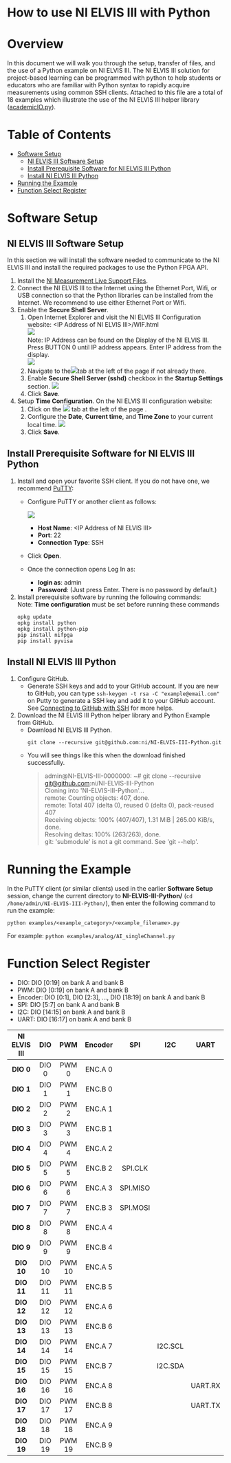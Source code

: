 How to use NI ELVIS III with Python
=======
# Overview
In this document we will walk you through the setup, transfer of files, and the use of a Python example on NI ELVIS III. The NI ELVIS III solution for project-based learning can be programmed with python to help students or educators who are familiar with Python syntax to rapidly acquire measurements using common SSH clients. Attached to this file are a total of 18 examples which illustrate the use of the NI ELVIS III helper library ([academicIO.py](source/nielvisiii/academicIO.py)).

# Table of Contents
- [Software Setup](#software-setup)
  * [NI ELVIS III Software Setup](#ni-elvis-iii-software-setup)
  * [Install Prerequisite Software for NI ELVIS III Python](#install-prerequisite-software-for-ni-elvis-iii-python)
  * [Install NI ELVIS III Python](#install-ni-elvis-iii-python)
- [Running the Example](#running-the-example)
- [Function Select Register](#function-select-register)

# Software Setup

## NI ELVIS III Software Setup
In this section we will install the software needed to communicate to the NI ELVIS III and install the required packages to use the Python FPGA API.

1. Install the [NI Measurement Live Support Files](http://www.ni.com/download/labview-elvis-iii-toolkit-2018/7639/en/).
2. Connect the NI ELVIS III to the Internet using the Ethernet Port, Wifi, or USB connection so that the Python libraries can be installed from the Internet. We recommend to use either Ethernet Port or Wifi.
3. Enable the **Secure Shell Server**.
   1. Open Internet Explorer and visit the NI ELVIS III Configuration website: \<IP Address of NI ELVIS III\>/WIF.html<br/>
      ![](docs/resource/url.png)<br/>
      Note: IP Address can be found on the Display of the NI ELVIS III. Press BUTTON 0 until IP address appears. Enter IP address from the display.<br />
      ![](docs/resource/IPaddress.jpg)
   2. Navigate to the![](docs/resource/system_configuration.png)tab at the left of the page if not already there.
   3. Enable **Secure Shell Server (sshd)** checkbox in the **Startup Settings** section.
       ![](docs/resource/sshd.png)
   4. Click **Save**.
4. Setup **Time Configuration**.
   On the NI ELVIS III configuration website:
   1. Click on the ![](docs/resource/time_configuration.png) tab at the left of the page .
   2. Configure the **Date**, **Current time**, and **Time Zone** to your current local time.
      ![](docs/resource/data_and_time.png)
   3. Click **Save**.

## Install Prerequisite Software for NI ELVIS III Python
1. Install and open your favorite SSH client. If you do not have one, we recommend [PuTTY](https://the.earth.li/~sgtatham/putty/latest/w32/putty.exe): 
   - Configure PuTTY or another client as follows:
    
     ![](docs/resource/putty.png)
        
      - **Host Name**: \<IP Address of NI ELVIS III\>
      - **Port**: 22
      - **Connection Type**: SSH
   - Click **Open**.
   - Once the connection opens Log In as:
       - **login as**: admin
       - **Password**: (Just press Enter. There is no password by default.)
2. Install prerequisite software by running the following commands:<br />
   Note: **Time configuration** must be set before running these commands
   ```
   opkg update
   opkg install python
   opkg install python-pip
   pip install nifpga
   pip install pyvisa
   ```

## Install NI ELVIS III Python
1. Configure GitHub.
   - Generate SSH keys and add to your GitHub account. If you are new to GitHub, you can type `ssh-keygen -t rsa -C "example@email.com"`  on Putty to generate a SSH key and add it to your GitHub account. See [Connecting to GitHub with SSH](https://help.github.com/articles/connecting-to-github-with-ssh/) for more helps.
2. Download the NI ELVIS III Python helper library and Python Example from GitHub.
   - Download NI ELVIS III Python.
     ```
     git clone --recursive git@github.com:ni/NI-ELVIS-III-Python.git
     ```
   - You will see things like this when the download finished successfully. 
     > admin@NI-ELVIS-III-0000000: ~# git clone --recursive git@github.com:ni/NI-ELVIS-III-Python<br/>
     > Cloning into 'NI-ELVIS-III-Python'...<br/>
     > remote: Counting objects: 407, done.<br/>
     > remote: Total 407 (delta 0), reused 0 (delta 0), pack-reused 407<br/>
     > Receiving objects: 100% (407/407), 1.31 MiB | 265.00 KiB/s, done.<br/>
     > Resolving deltas: 100% (263/263), done.<br/>
     > git: 'submodule' is not a git command. See 'git --help'.<br/>

# Running the Example

In the PuTTY client (or similar clients) used in the earlier **Software Setup** session, change the current directory to **NI-ELVIS-III-Python/** (`cd /home/admin/NI-ELVIS-III-Python/`), then enter the following command to run the example:
```
python examples/<example_category>/<example_filename>.py
```
For example: `python examples/analog/AI_singleChannel.py`

# Function Select Register

- DIO:      DIO [0:19] on bank A and bank B
- PWM:      DIO [0:19] on bank A and bank B
- Encoder:  DIO [0:1], DIO [2:3], …, DIO [18:19] on bank A and bank B
- SPI:      DIO [5:7] on bank A and bank B
- I2C:      DIO [14:15] on bank A and bank B
- UART:     DIO [16:17] on bank A and bank B

|**NI ELVIS III**| DIO | PWM | Encoder | SPI | I2C | UART | 
|:--------------:|:-----------:|:-----------:|:---------------:|:-----------:|:------------------------:|:----------:| 
| **DIO 0**      | DIO 0       | PWM 0       | ENC.A 0         |             |                          |            | 
| **DIO 1**      | DIO 1       | PWM 1       | ENC.B 0         |             |                          |            | 
| **DIO 2**      | DIO 2       | PWM 2       | ENC.A 1         |             |                          |            | 
| **DIO 3**      | DIO 3       | PWM 3       | ENC.B 1         |             |                          |            | 
| **DIO 4**      | DIO 4       | PWM 4       | ENC.A 2         |             |                          |            | 
| **DIO 5**      | DIO 5       | PWM 5       | ENC.B 2         | SPI.CLK     |                          |            | 
| **DIO 6**      | DIO 6       | PWM 6       | ENC.A 3         | SPI.MISO    |                          |            | 
| **DIO 7**      | DIO 7       | PWM 7       | ENC.B 3         | SPI.MOSI    |                          |            | 
| **DIO 8**      | DIO 8       | PWM 8       | ENC.A 4         |             |                          |            | 
| **DIO 9**      | DIO 9       | PWM 9       | ENC.B 4         |             |                          |            | 
| **DIO 10**     | DIO 10      | PWM 10      | ENC.A 5         |             |                          |            | 
| **DIO 11**     | DIO 11      | PWM 11      | ENC.B 5         |             |                          |            | 
| **DIO 12**     | DIO 12      | PWM 12      | ENC.A 6         |             |                          |            | 
| **DIO 13**     | DIO 13      | PWM 13      | ENC.B 6         |             |                          |            | 
| **DIO 14**     | DIO 14      | PWM 14      | ENC.A 7         |             | I2C.SCL                  |            | 
| **DIO 15**     | DIO 15      | PWM 15      | ENC.B 7         |             | I2C.SDA                  |            | 
| **DIO 16**     | DIO 16      | PWM 16      | ENC.A 8         |             |                          | UART.RX    | 
| **DIO 17**     | DIO 17      | PWM 17      | ENC.B 8         |             |                          | UART.TX    | 
| **DIO 18**     | DIO 18      | PWM 18      | ENC.A 9         |             |                          |            | 
| **DIO 19**     | DIO 19      | PWM 19      | ENC.B 9         |             |                          |            |
